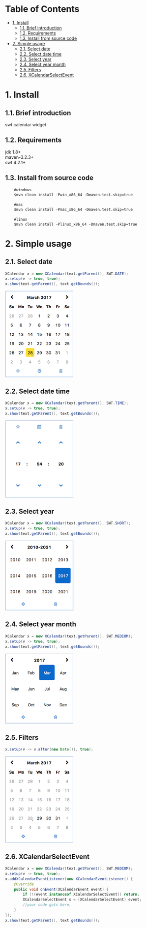 Table of Contents
=================

   * [1. Install](#1-install)
      * [1.1. Brief introduction](#11-brief-introduction)
      * [1.2. Requirements](#12-requirements)
      * [1.3. Install from source code](#13-install-from-source-code)
   * [2. Simple usage](#2-simple-usage)
      * [2.1. Select date](#21-select-date)
      * [2.2. Select date time](#22-select-date-time)
      * [2.3. Select year](#23-select-year)
      * [2.4. Select year month](#24-select-year-month)
      * [2.5. Filters](#25-filters)
      * [2.6. XCalendarSelectEvent](#26-xcalendarselectevent)


# 1. Install  
## 1.1. Brief introduction  
swt calendar widget  

## 1.2. Requirements  
jdk 1.8+  
maven-3.2.3+  
swt 4.2.1+  

## 1.3. Install from source code  

``` 
    #windows
    $mvn clean install -Pwin_x86_64 -Dmaven.test.skip=true
    
    #mac
    $mvn clean install -Pmac_x86_64 -Dmaven.test.skip=true
    
    #linux
    $mvn clean install -Plinux_x86_64 -Dmaven.test.skip=true
```  

# 2. Simple usage  
## 2.1. Select date  

```java  
XCalendar x = new XCalendar(text.getParent(), SWT.DATE);
x.setup(v -> true, true);
x.show(text.getParent(), text.getBounds());
```

![date](./doc/date.png)  

## 2.2. Select date time  

```java  
XCalendar x = new XCalendar(text.getParent(), SWT.TIME);
x.setup(v -> true, true);
x.show(text.getParent(), text.getBounds());
```

![time](./doc/time.png)  

## 2.3. Select year  

```java  
XCalendar x = new XCalendar(text.getParent(), SWT.SHORT);
x.setup(v -> true, true);
x.show(text.getParent(), text.getBounds());
```

![year](./doc/year.png)  

## 2.4. Select year month

```java  
XCalendar x = new XCalendar(text.getParent(), SWT.MEDIUM);
x.setup(v -> true, true);
x.show(text.getParent(), text.getBounds());
```

![year_month](./doc/year_month.png)  

## 2.5. Filters

```java  
x.setup(v -> v.after(new Date()), true);
```

![disable](./doc/disable.png)  

## 2.6. XCalendarSelectEvent

```java  
XCalendar x = new XCalendar(text.getParent(), SWT.MEDIUM);
x.setup(v -> true, true);
x.addXCalendarEventListener(new XCalendarEventListener() {
    @Override
    public void onEvent(XCalendarEvent event) {
        if (!(event instanceof XCalendarSelectEvent)) return;
        XCalendarSelectEvent s = (XCalendarSelectEvent) event;
        //your code gots here.            
    }
});
x.show(text.getParent(), text.getBounds());
```